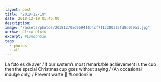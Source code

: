 ```yaml
---
layout: post
title: "2018-12-19"
date: 2018-12-19 01:46:00
description: 
image: "/assets/photos/201812/0bc969410b4cf7f13280265fd8d059a1.jpg"
author: Elise Plain
excerpt: #LondonSie
tags: 
  - photos
  - all
---
```

La foto es de ayer / If our system’s most remarkable achievement is the cup then the special Christmas cup goes without saying / (An occasional indulge only) / Prevent waste 🙏 #LondonSie
<p></p>
<p>